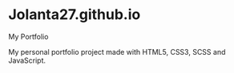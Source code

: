 # Jolanta27.github.io

My Portfolio 

My personal portfolio project made with HTML5, CSS3, SCSS and JavaScript. 
